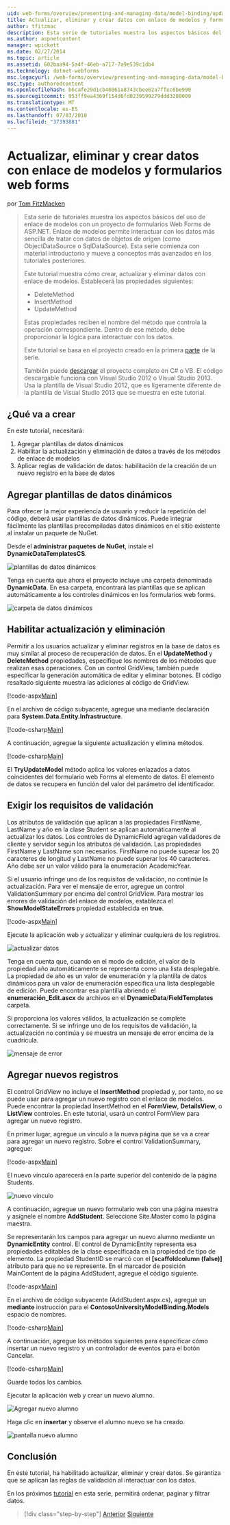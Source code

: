 ```yaml
---
uid: web-forms/overview/presenting-and-managing-data/model-binding/updating-deleting-and-creating-data
title: Actualizar, eliminar y crear datos con enlace de modelos y formularios web forms | Microsoft Docs
author: tfitzmac
description: Esta serie de tutoriales muestra los aspectos básicos del uso de enlace de modelos con un proyecto de formularios Web Forms de ASP.NET. Enlace de modelos permite interactuar con los datos más sencilla de...
ms.author: aspnetcontent
manager: wpickett
ms.date: 02/27/2014
ms.topic: article
ms.assetid: 602baa94-5a4f-46eb-a717-7a9e539c1db4
ms.technology: dotnet-webforms
msc.legacyurl: /web-forms/overview/presenting-and-managing-data/model-binding/updating-deleting-and-creating-data
msc.type: authoredcontent
ms.openlocfilehash: b6cafe29d1cb46061a8743cbee62a7ffec6be990
ms.sourcegitcommit: 953ff9ea4369f154d6fd0239599279ddd3280009
ms.translationtype: MT
ms.contentlocale: es-ES
ms.lasthandoff: 07/03/2018
ms.locfileid: "37393881"
---
```

<a name="updating-deleting-and-creating-data-with-model-binding-and-web-forms"></a>Actualizar, eliminar y crear datos con enlace de modelos y formularios web forms
====================
por [Tom FitzMacken](https://github.com/tfitzmac)

> Esta serie de tutoriales muestra los aspectos básicos del uso de enlace de modelos con un proyecto de formularios Web Forms de ASP.NET. Enlace de modelos permite interactuar con los datos más sencilla de tratar con datos de objetos de origen (como ObjectDataSource o SqlDataSource). Esta serie comienza con material introductorio y mueve a conceptos más avanzados en los tutoriales posteriores.
> 
> Este tutorial muestra cómo crear, actualizar y eliminar datos con enlace de modelos. Establecerá las propiedades siguientes:
> 
> - DeleteMethod
> - InsertMethod
> - UpdateMethod
> 
> Estas propiedades reciben el nombre del método que controla la operación correspondiente. Dentro de ese método, debe proporcionar la lógica para interactuar con los datos.
> 
> Este tutorial se basa en el proyecto creado en la primera [parte](retrieving-data.md) de la serie.
> 
> También puede [descargar](https://go.microsoft.com/fwlink/?LinkId=286116) el proyecto completo en C# o VB. El código descargable funciona con Visual Studio 2012 o Visual Studio 2013. Usa la plantilla de Visual Studio 2012, que es ligeramente diferente de la plantilla de Visual Studio 2013 que se muestra en este tutorial.


## <a name="what-youll-build"></a>¿Qué va a crear

En este tutorial, necesitará:

1. Agregar plantillas de datos dinámicos
2. Habilitar la actualización y eliminación de datos a través de los métodos de enlace de modelos
3. Aplicar reglas de validación de datos: habilitación de la creación de un nuevo registro en la base de datos

## <a name="add-dynamic-data-templates"></a>Agregar plantillas de datos dinámicos

Para ofrecer la mejor experiencia de usuario y reducir la repetición del código, deberá usar plantillas de datos dinámicos. Puede integrar fácilmente las plantillas precompiladas datos dinámicos en el sitio existente al instalar un paquete de NuGet.

Desde el **administrar paquetes de NuGet**, instale el **DynamicDataTemplatesCS**.

![plantillas de datos dinámicos](updating-deleting-and-creating-data/_static/image1.png)

Tenga en cuenta que ahora el proyecto incluye una carpeta denominada **DynamicData**. En esa carpeta, encontrará las plantillas que se aplican automáticamente a los controles dinámicos en los formularios web forms.

![carpeta de datos dinámicos](updating-deleting-and-creating-data/_static/image2.png)

## <a name="enable-updating-and-deleting"></a>Habilitar actualización y eliminación

Permitir a los usuarios actualizar y eliminar registros en la base de datos es muy similar al proceso de recuperación de datos. En el **UpdateMethod** y **DeleteMethod** propiedades, especifique los nombres de los métodos que realizan esas operaciones. Con un control GridView, también puede especificar la generación automática de editar y eliminar botones. El código resaltado siguiente muestra las adiciones al código de GridView.

[!code-aspx[Main](updating-deleting-and-creating-data/samples/sample1.aspx?highlight=4-5)]

En el archivo de código subyacente, agregue una mediante declaración para **System.Data.Entity.Infrastructure**.

[!code-csharp[Main](updating-deleting-and-creating-data/samples/sample2.cs)]

A continuación, agregue la siguiente actualización y elimina métodos.

[!code-csharp[Main](updating-deleting-and-creating-data/samples/sample3.cs)]

El **TryUpdateModel** método aplica los valores enlazados a datos coincidentes del formulario web Forms al elemento de datos. El elemento de datos se recupera en función del valor del parámetro del identificador.

## <a name="enforce-validation-requirements"></a>Exigir los requisitos de validación

Los atributos de validación que aplican a las propiedades FirstName, LastName y año en la clase Student se aplican automáticamente al actualizar los datos. Los controles de DynamicField agregan validadores de cliente y servidor según los atributos de validación. Las propiedades FirstName y LastName son necesarios. FirstName no puede superar los 20 caracteres de longitud y LastName no puede superar los 40 caracteres. Año debe ser un valor válido para la enumeración AcademicYear.

Si el usuario infringe uno de los requisitos de validación, no continúe la actualización. Para ver el mensaje de error, agregue un control ValidationSummary por encima del control GridView. Para mostrar los errores de validación del enlace de modelos, establezca el **ShowModelStateErrors** propiedad establecida en **true**. 

[!code-aspx[Main](updating-deleting-and-creating-data/samples/sample4.aspx)]

Ejecute la aplicación web y actualizar y eliminar cualquiera de los registros.

![actualizar datos](updating-deleting-and-creating-data/_static/image3.png)

Tenga en cuenta que, cuando en el modo de edición, el valor de la propiedad año automáticamente se representa como una lista desplegable. La propiedad de año es un valor de enumeración y la plantilla de datos dinámicos para un valor de enumeración especifica una lista desplegable de edición. Puede encontrar esa plantilla abriendo el **enumeración\_Edit.ascx** de archivos en el **DynamicData**/**FieldTemplates** carpeta.

Si proporciona los valores válidos, la actualización se complete correctamente. Si se infringe uno de los requisitos de validación, la actualización no continúa y se muestra un mensaje de error encima de la cuadrícula.

![mensaje de error](updating-deleting-and-creating-data/_static/image4.png)

## <a name="add-new-records"></a>Agregar nuevos registros

El control GridView no incluye el **InsertMethod** propiedad y, por tanto, no se puede usar para agregar un nuevo registro con el enlace de modelos. Puede encontrar la propiedad InsertMethod en el **FormView**, **DetailsView**, o **ListView** controles. En este tutorial, usará un control FormView para agregar un nuevo registro.

En primer lugar, agregue un vínculo a la nueva página que se va a crear para agregar un nuevo registro. Sobre el control ValidationSummary, agregue:

[!code-aspx[Main](updating-deleting-and-creating-data/samples/sample5.aspx)]

El nuevo vínculo aparecerá en la parte superior del contenido de la página Students.

![nuevo vínculo](updating-deleting-and-creating-data/_static/image5.png)

A continuación, agregue un nuevo formulario web con una página maestra y asígnele el nombre **AddStudent**. Seleccione Site.Master como la página maestra.

Se representarán los campos para agregar un nuevo alumno mediante un **DynamicEntity** control. El control de DynamicEntity representa esa propiedades editables de la clase especificada en la propiedad de tipo de elemento. La propiedad StudentID se marcó con el **[scaffoldcolumn (false)]** atributo para que no se represente. En el marcador de posición MainContent de la página AddStudent, agregue el código siguiente.

[!code-aspx[Main](updating-deleting-and-creating-data/samples/sample6.aspx)]

En el archivo de código subyacente (AddStudent.aspx.cs), agregue un **mediante** instrucción para el **ContosoUniversityModelBinding.Models** espacio de nombres.

[!code-csharp[Main](updating-deleting-and-creating-data/samples/sample7.cs)]

A continuación, agregue los métodos siguientes para especificar cómo insertar un nuevo registro y un controlador de eventos para el botón Cancelar.

[!code-csharp[Main](updating-deleting-and-creating-data/samples/sample8.cs)]

Guarde todos los cambios.

Ejecutar la aplicación web y crear un nuevo alumno.

![Agregar nuevo alumno](updating-deleting-and-creating-data/_static/image6.png)

Haga clic en **insertar** y observe el alumno nuevo se ha creado.

![pantalla nuevo alumno](updating-deleting-and-creating-data/_static/image7.png)

## <a name="conclusion"></a>Conclusión

En este tutorial, ha habilitado actualizar, eliminar y crear datos. Se garantiza que se aplican las reglas de validación al interactuar con los datos.

En los próximos [tutorial](sorting-paging-and-filtering-data.md) en esta serie, permitirá ordenar, paginar y filtrar datos.

> [!div class="step-by-step"]
> [Anterior](retrieving-data.md)
> [Siguiente](sorting-paging-and-filtering-data.md)
